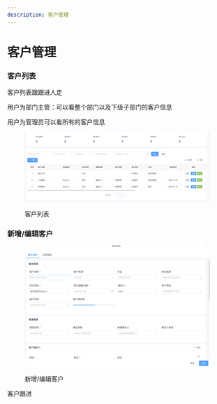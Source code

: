 ```yaml
---
description: 客户管理
---
```


# 客户管理

### 客户列表

客户列表跟跟进人走

用户为部门主管：可以看整个部门以及下级子部门的客户信息

用户为管理员可以看所有的客户信息

<figure><img src="../../../.gitbook/assets/image (145).png" alt=""><figcaption><p>客户列表</p></figcaption></figure>

### 新增/编辑客户

<figure><img src="../../../.gitbook/assets/image (146).png" alt=""><figcaption><p>新增/编辑客户</p></figcaption></figure>

客户跟进

